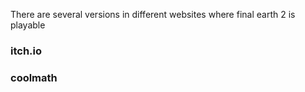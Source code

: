 There are several versions in different websites where final earth 2 is playable

### itch.io


### coolmath
